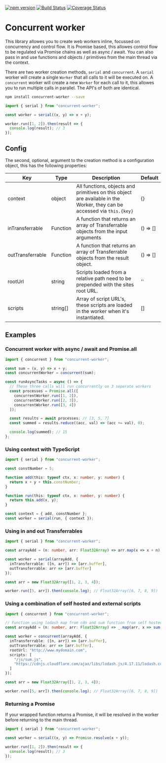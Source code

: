 [![npm version](https://badge.fury.io/js/concurrent-worker.svg)](https://badge.fury.io/js/concurrent-worker)
[![Build Status](https://travis-ci.org/Idicious/concurrent-worker.svg?branch=master)](https://travis-ci.org/Idicious/concurrent-worker)
[![Coverage Status](https://coveralls.io/repos/github/Idicious/concurrent-worker/badge.svg?branch=master)](https://coveralls.io/github/Idicious/concurrent-worker?branch=master)

# Concurrent worker

This library allowes you to create web workers inline, focussed on concurrency and control flow. It is Promise based, this allowes control
flow to be regulated via Promise chains as well as async / await. You can also pass in and use functions and objects / primitives from the main thread via the context.

There are two worker creation methods, `serial` and `concurrent`. A `serial` worker will create a single `Worker` that all calls to it will be executed on. A `concurrent` worker will create a new `Worker` for each call to it, this allowes you to run multiple calls in parallel. The API's of both are identical.

```sh
npm install concurrent-worker --save
```

```js
import { serial } from "concurrent-worker";

const worker = serial((x, y) => x + y);

worker.run([1, 2]).then(result => {
  console.log(result); // 3
});
```

## Config

The second, optional, argument to the creation method is a configuration object, this has the following properties:

| Key              | Type     | Description                                                                                                             | Default  |
| ---------------- | -------- | ----------------------------------------------------------------------------------------------------------------------- | -------- |
| context          | object   | All functions, objects and primitives on this object are available in the Worker, they can be accessed via `this.{key}` | {}       |
| inTransferrable  | Function | A function that returns an array of Transferrable objects from the input arguments                                      | () => [] |
| outTransferrable | Function | A function that returns an array of Transferrable objects from the result object.                                       | () => [] |
| rootUrl          | string   | Scripts loaded from a relative path need to be prepended with the sites root URL.                                       | ''       |
| scripts          | string[] | Array of script URL's, these scripts are loaded in the worker when it's instantiated.                                   | []       |

## Examples

### Concurrent worker with async / await and Promise.all

```js
import { concurrent } from "concurrent-worker";

const sum = (x, y) => x + y;
const concurrentWorker = concurrent(sum);

const runAsyncTasks = async () => {
  // These three calls will run concurrently on 3 seperate workers
  const processes = Promise.all([
    concurrentWorker.run([1, 2]),
    concurrentWorker.run([2, 3]),
    concurrentWorker.run([3, 4])
  ]);

  const results = await processes; // [3, 5, 7]
  const summed = results.reduce((acc, val) => (acc += val), 0);

  console.log(summed); // 15
};
```

### Using context with TypeScript

```ts
import { serial } from "concurrent-worker";

const constNumber = 5;

function add(this: typeof ctx, x: number, y: number) {
  return x + y + this.constNumber;
}

function run(this: typeof ctx, x: number, y: number) {
  return this.add(x, y);
}

const context = { add, constNumber };
const worker = serial(run, { context });
```

### Using in and out Transferrables

```ts
import { serial } from "concurrent-worker";

const arrayAdd = (n: number, arr: Float32Array) => arr.map(x => x + n);

const worker = serial(arrayAdd, {
  inTransferrable: ([n, arr]) => [arr.buffer],
  outTransferrable: arr => [arr.buffer]
});

const arr = new Float32Array([1, 2, 3, 4]);

worker.run([5, arr]).then(console.log); // Float32Array([6, 7, 8, 9])
```

### Using a combination of self hosted and external scripts

```ts
import { concurrent } from "concurrent-worker";

// Function using lodash map from cdn and sum function from self hosted script import.
const arrayAdd = (n: number, arr: Float32Array) => _.map(arr, x => sum(x, n));

const worker = concurrent(arrayAdd, {
  inTransferrable: ([n, arr]) => [arr.buffer],
  outTransferrable: arr => [arr.buffer],
  rootUrl: "http://www.mydomain.com",
  scripts: [
    "/js/sum.js",
    "https://cdnjs.cloudflare.com/ajax/libs/lodash.js/4.17.11/lodash.core.js"
  ]
});

const arr = new Float32Array([1, 2, 3, 4]);

worker.run([5, arr]).then(console.log); // Float32Array([6, 7, 8, 9])
```

### Returning a Promise

If your wrapped function returns a Promise, it will be resolved in
the worker before returning to the main thread.

```js
import { serial } from "concurrent-worker";

const worker = serial((x, y) => Promise.resolve(x + y));

worker.run([1, 2]).then(result => {
  console.log(result); // 3
});
```
